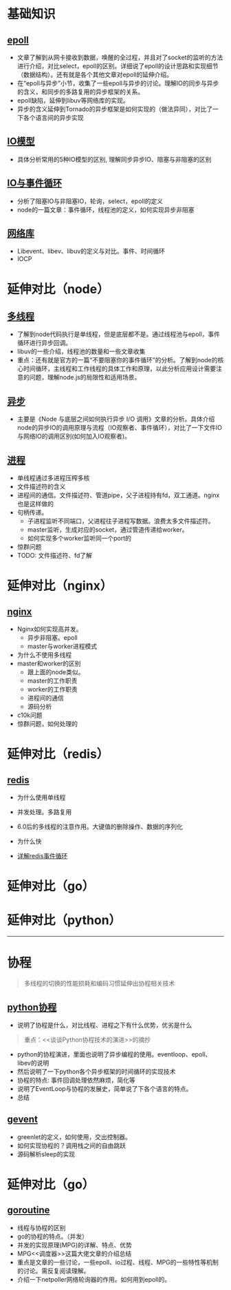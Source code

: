 # 基础知识
## [epoll](epoll.md)

- 文章了解到从网卡接收到数据，唤醒的全过程，并且对了socket的监听的方法进行介绍，对比select，epoll的区别。详细说了epoll的设计思路和实现细节（数据结构）。还有就是各个其他文章对epoll的延伸介绍。
- 在“epoll与异步”小节，收集了一些epoll与异步的讨论。理解IO的同步与异步的含义，和同步的多路复用的异步框架的关系。
- epoll缺陷，延伸到libuv等网络库的实现。
- 异步的含义延伸到Tornado的异步框架是如何实现的（做法异同），对比了一下各个语言间的异步实现


## [IO模型](IO模型.md)

- 具体分析常用的5种IO模型的区别, 理解同步异步IO、阻塞与非阻塞的区别


## [IO与事件循环](./IO与事件循环.md)

- 分析了阻塞IO与非阻塞IO，轮询，select，epoll的定义
- node的一篇文章：事件循环，线程池的定义，如何实现异步非阻塞


## [网络库](./网络库.md)

- Libevent、libev、libuv的定义与对比。事件、时间循环
- IOCP

# 延伸对比（node）

## [多线程](./../js/多线程.md)
- 了解到node代码执行是单线程，但是底层都不是。通过线程池与epoll，事件循环进行异步回调。
- libuv的一些介绍，线程池的数量和一些文章收集
- 重点：还有就是官方的一篇“不要阻塞你的事件循环”的分析。了解到node的核心时间循环，主线程和工作线程的具体工作和原理，以此分析应用设计需要注意的问题，理解node.js的局限性和适用场景。

## [异步](./../js/异步.md)
- 主要是《Node 与底层之间如何执行异步 I/O 调用》文章的分析。具体介绍node的异步IO的调用原理与流程（IO观察者、事件循环），对比了一下文件IO与网络IO的调用区别(如何加入IO观察者)。

## [进程](./../js/node进程.md)
- 单线程通过多进程压榨多核
- 文件描述符的含义
- 进程间的通信。文件描述符、管道pipe，父子进程持有fd，双工通道。nginx也是这样做的
- 句柄传递。
  - 子进程监听不同端口，父进程往子进程写数据。浪费太多文件描述符。
  - master监听，生成对应的socket，通过管道传递给worker。
  - 如何实现多个worker监听同一个port的
- 惊群问题
- TODO: 文件描述符、fd了解

# 延伸对比（nginx）

## [nginx](./../web/nginx/nginx.md)
- Nginx如何实现高并发。
  - 异步非阻塞。epoll
  - master与worker进程模式
- 为什么不使用多线程
- master和worker的区别
  - 跟上面的node类似。
  - master的工作职责
  - worker的工作职责
  - 进程间的通信
  - 源码分析
- c10k问题
- 惊群问题，如何处理的


# 延伸对比（redis）
## [redis](../redis/单线程.md)
- 为什么使用单线程
- 并发处理。多路复用
- 6.0后的多线程的注意作用。大键值的删除操作、数据的序列化
- 为什么快

- [详解redis事件循环](../redis/Redis源码从哪里读起.md)

# 延伸对比（go）


# 延伸对比（python）

---
# 协程
> 多线程的切换的性能损耗和编码习惯延伸出协程相关技术

## [python协程](./../python/协程.md)
- 说明了协程是什么，对比线程、进程之下有什么优势，优劣是什么

> 重点：<<谈谈Python协程技术的演进>>的摘抄
- python的协程演进，里面也说明了异步编程的使用。eventloop、epoll、libev的说明
- 然后说明了一下python各个异步框架的时间循环的实现技术
- 协程的特点: 事件回调处理依然麻烦，简化等
- 说明了EventLoop与协程的发展史，简单说了下各个语言的特点。
- 总结

## [gevent](./../python/gevent.md)
- greenlet的定义，如何使用，交出控制器。
- 如何实现协程的？调用栈之间的自由跳跃
- 源码解析sleep的实现

# 延伸对比（go）

## [goroutine](./../go/goroutine.md)
- 线程与协程的区别
- go的协程的特点。（并发）
- 并发的实现原理(MPG)的详解、特点、优势
- MPG<<调度器>>这篇大佬文章的介绍总结
- 重点是文章的一些讨论，一些epoll、io过程、线程、MPG的一些特性等机制的讨论。需反复阅读理解。
- 介绍一下netpoller网络轮询器的作用。如何用到epoll的。
